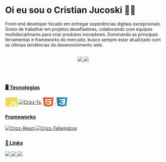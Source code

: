  # Oi eu sou o Cristian Jucoski 🧑‍💻
  Front-end developer focado em entregar experiências digitais excepcionais. Gosto de trabalhar em projetos desafiadores, colaborando com equipes multidisciplinares para criar produtos inovadores. Dominando as principais ferramentas e frameworks do mercado, busco sempre estar atualizado com as últimas tendências do desenvolvimento web.

##

<div align="center">
  <a href="https://github.com/JucoskiCristian">
  <img height="180em" src="https://github-readme-stats.vercel.app/api?username=JucoskiCristian&show_icons=true&theme=ocean_dark&include_all_commits=true&count_private=true"/>
  <img height="180em" src="https://github-readme-stats.vercel.app/api/top-langs/?username=JucoskiCristian&layout=compact&langs_count=7&theme=ocean_dark"/>
</div>
  
  ##
  
<div style="display: inline_block"><br>
 <h3>🖥️ Tecnologias</h3>
  <img align="center" alt="Crizz-Js" height="30" width="40" src="https://raw.githubusercontent.com/devicons/devicon/master/icons/javascript/javascript-plain.svg">
  <img align="center" alt="Crizz-Ts" height="30" width="40" src="https://raw.githubusercontent.com/JucoskiCristian/devicon/master/icons/typescript/typescript-original.svg">
  <img align="center" alt="Crizz-HTML" height="30" width="40" src="https://raw.githubusercontent.com/devicons/devicon/master/icons/html5/html5-original.svg">
  <img align="center" alt="Crizz-CSS" height="30" width="40" src="https://raw.githubusercontent.com/devicons/devicon/master/icons/css3/css3-original.svg">

 <h3>Frameworks</h3>
  <img align="center" alt="Crizz-React" height="30" width="40" src="https://raw.githubusercontent.com/JucoskiCristian/devicon/master/icons/react/react-original.svg">
  <img align="center" alt="Crizz-Tailwindcss" height="30" width="40" src="https://raw.githubusercontent.com/JucoskiCristian/devicon/master/icons/tailwindcss/tailwindcss-plain.svg">
</div>
  
  ##
 
<div> 
  <h3>🔗 Links</h3>
  <a href="https://instagram.com/cristianjucoski" target="_blank"><img src="https://img.shields.io/badge/-Instagram-%23E4405F?style=for-the-badge&logo=instagram&logoColor=white" target="_blank" /a>
  <a href="https://www.linkedin.com/in/cristian-jucoski-56633915b" target="_blank"><img src="https://img.shields.io/badge/-LinkedIn-%230077B5?style=for-the-badge&logo=linkedin&logoColor=white" target="_blank"/>
  <a href="mailto:cristian.jucoski@gmail.com" target="_blank"><img src="https://img.shields.io/badge/Gmail-333333?style=for-the-badge&logo=gmail&logoColor=red" target="_blank"/>
</div>
